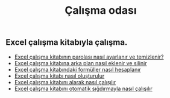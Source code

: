 ﻿---
title: Çalışma odası
second_title: Aspose.Cells Cloud Documen
type: docs
url: /tr/workbook/
aliases: [/working-with-workbook/]
keywords: Working with workbook on an Excel file
description: Aspose.Cells Cloud REST API, Excel dosyasındaki çalışma kitabıyla çalışmayı destekler. SDK çeşitli geliştirme dillerini destekler. Bunlar arasında Android, C#, Go, Java, NodeJS, Perl, PHP, Python, Ruby ve Swift bulunur
weight: 100
kwords: Excel, Office Bulut, REST API, Elektronik Tablo, PDF, CSV, Json, Markdwon, Çalışma Kitabı
---
## Excel çalışma kitabıyla çalışma.

- [Excel çalışma kitabının parolası nasıl ayarlanır ve temizlenir?](/cells/tr/workbook/password/)
- [Excel çalışma kitabına arka plan nasıl eklenir ve silinir](/cells/tr/workbook/background/)
- [Excel çalışma kitabındaki formüller nasıl hesaplanır](/cells/tr/workbook/calculate-all-formulas/)
- [Excel çalışma kitabı nasıl oluşturulur](/cells/tr/workbook/create/)
- [ Excel çalışma kitabını alarak nasıl çalışılır](/cells/tr/workbook/get/)
- [ Excel çalışma kitabını otomatik sığdırmayla nasıl çalışılır](/cells/tr/workbook/autofit/)

